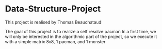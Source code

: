 # Data-Structure-Project

This project is realised by Thomas Beauchataud

The goal of this project is to realize a self resolve pacman
In a first time, we will only be interested in the algorithmic part of the project, so we execute it with a simple matrix 8x8, 1 pacman, and 1 monster

